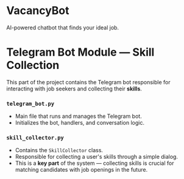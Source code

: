 # VacancyBot
AI-powered chatbot that finds your ideal job.


# Telegram Bot Module — Skill Collection

This part of the project contains the Telegram bot responsible for interacting with job seekers and collecting their **skills**.

### `telegram_bot.py`
- Main file that runs and manages the Telegram bot.
- Initializes the bot, handlers, and conversation logic.

### `skill_collector.py`
- Contains the `SkillCollector` class.
- Responsible for collecting a user's skills through a simple dialog.
- This is a **key part** of the system — collecting skills is crucial for matching candidates with job openings in the future.
